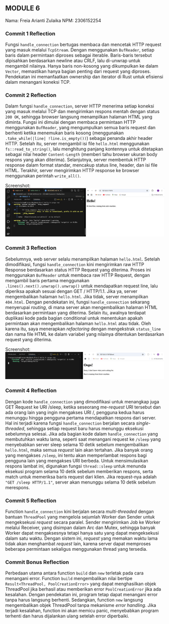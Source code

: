 ## MODULE 6

Nama: Freia Arianti Zulaika
NPM: 2306152254

### Commit 1 Reflection

Fungsi `handle_connection` bertugas membaca dan mencetak HTTP request yang masuk melalui `TcpStream`. Dengan menggunakan `BufReader`, setiap baris dalam permintaan diproses sebagai iterable. Baris-baris tersebut dipisahkan berdasarkan newline atau CRLF, lalu di-unwrap untuk mengambil nilainya. Hanya baris non-kosong yang dikumpulkan ke dalam `Vector`, memastikan hanya bagian penting dari request yang diproses. Pendekatan ini memanfaatkan ownership dan iterator di Rust untuk efisiensi dalam menangani koneksi TCP.

### Commit 2 Reflection

Dalam fungsi `handle_connection`, server HTTP menerima setiap koneksi yang masuk melalui TCP dan mengirimkan respons mentah dengan status `200 OK`, sehingga browser langsung menampilkan halaman HTML yang diminta. Fungsi ini dimulai dengan membaca permintaan HTTP menggunakan `BufReader`, yang mengumpulkan semua baris request dan berhenti ketika menemukan baris kosong (menggunakan `.take_while(|line| !line.is_empty())`) sebagai penanda akhir header HTTP. Setelah itu, server mengambil isi file `hello.html` menggunakan `fs::read_to_string()`, lalu menghitung panjang kontennya untuk ditetapkan sebagai nilai header `Content-Length` (memberi tahu browser ukuran body respons yang akan diterima). Selanjutnya, server membentuk HTTP response dalam format standar, mencakup status line, header, dan isi file HTML. Terakhir, server mengirimkan HTTP response ke browser menggunakan perintah `write_all()`.

Screenshot:
![Commit 2 screen capture](/assets/images/commit2.png)

### Commit 3 Reflection

Sebelumnya, web server selalu menampilkan halaman `hello.html`. Setelah dimodifikasi, fungsi `handle_connection` kini mengirimkan raw HTTP Response berdasarkan status HTTP Request yang diterima. Proses ini menggunakan `BufReader` untuk membaca raw HTTP Request, dengan mengambil baris pertama menggunakan `.lines().next().unwrap().unwrap()` untuk mendapatkan request line, lalu diperiksa apakah sesuai dengan GET / HTTP/1.1. Jika ya, server mengembalikan halaman `hello.html`. Jika tidak, server menampilkan `404.html`. Dengan pendekatan ini, fungsi `handle_connection` sekarang menyerupai _routing_, di mana server akan mengembalikan halaman HTML berdasarkan permintaan yang diterima. Selain itu, awalnya terdapat duplikasi kode pada bagian conditional untuk menentukan apakah permintaan akan mengembalikan halaman `hello.html` atau tidak. Oleh karena itu, saya menerapkan _refactoring_ dengan mengekstrak `status_line` dan nama file HTML ke dalam variabel yang nilainya ditentukan berdasarkan request yang diterima.

Screenshot:
![Commit 3 screen capture](/assets/images/commit3.png)

### Commit 4 Reflection

Dengan kode `handle_connection` yang dimodifikasi untuk menangkap juga GET Request ke URI /sleep, ketika seseorang me-_request_ URI tersebut dan ada orang lain yang ingin mengakses URI /, pengguna kedua harus menunggu hingga pengguna pertama mendapatkan respons dari server. Hal ini terjadi karena fungsi `handle_connection` berjalan secara _single-threaded_, sehingga setiap request baru harus menunggu eksekusi sebelumnya selesai. Jika ada bagian kode dalam `handle_connection` yang membutuhkan waktu lama, seperti saat menangani request ke `/sleep` yang menyebabkan server sleep selama 10 detik sebelum mengembalikan `hello.html`, maka semua _request_ lain akan tertahan. Jika banyak orang yang mengakses `/sleep`, ini tentu akan memperlambat respons bagi pengguna lain yang mengakses URI berbeda. Untuk mensimulasikan respons lambat ini, digunakan fungsi `thread::sleep` untuk menunda eksekusi program selama 10 detik sebelum memberikan respons, serta match untuk memeriksa baris request dari klien. Jika request-nya adalah `"GET /sleep HTTP/1.1"`, server akan menunggu selama 10 detik sebelum merespons.

### Commit 5 Reflection

Function `handle_connection` kini berjalan secara _multi-threaded_ dengan bantuan `ThreadPool` yang mengelola sejumlah Worker dan Sender untuk mengeksekusi _request_ secara paralel. Sender mengirimkan Job ke Worker melalui Receiver, yang disimpan dalam Arc dan Mutex, sehingga banyak Worker dapat mengaksesnya tetapi hanya satu yang dapat mengeksekusi dalam satu waktu. Dengan sistem ini, _request_ yang memakan waktu lama tidak akan menghambat _request_ lain, karena server dapat memproses beberapa permintaan sekaligus menggunakan thread yang tersedia.

### Commit Bonus Reflection

Perbedaan utama antara function `build` dan `new` terletak pada cara menangani error. Function `build` mengembalikan nilai bertipe `Result<ThreadPool, PoolCreationError>` yang dapat menghasilkan objek ThreadPool jika berhasil atau memberikan error `PoolCreationError` jika ada kesalahan. Dengan pendekatan ini, program tetap dapat menangani error tanpa harus langsung berhenti. Sedangkan, function `new` langsung mengembalikan objek ThreadPool tanpa mekanisme _error handling_. Jika terjadi kesalahan, function ini akan memicu panic, menyebabkan program terhenti dan harus dijalankan ulang setelah error diperbaiki.